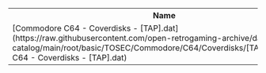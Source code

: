 <table>
<tr><th>Name</th><th>Size</th></tr>
<tr><td>
[Commodore C64 - Coverdisks - [TAP].dat](https://raw.githubusercontent.com/open-retrogaming-archive/dat-catalog/main/root/basic/TOSEC/Commodore/C64/Coverdisks/[TAP]/Commodore C64 - Coverdisks - [TAP].dat)
</td><td>655545</td></tr>
</table>
